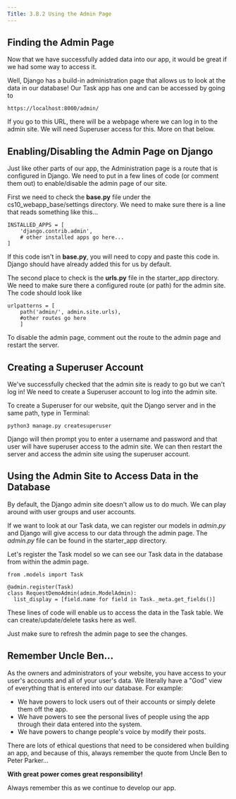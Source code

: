 ```yaml
---
Title: 3.B.2 Using the Admin Page
---
```


## Finding the Admin Page

Now that we have successfully added data into our app, it would be great if we had some way to access it.

Well, Django has a build-in administration page that allows us to look at the data in our database! Our Task app has one and can be accessed by going to

```shell
https://localhost:8000/admin/
```

If you go to this URL, there will be a webpage where we can log in to the admin site. We will need Superuser access for this. More on that below.

## Enabling/Disabling the Admin Page on Django

Just like other parts of our app, the Administration page is a route that is configured in Django. We need to put in a few lines of code (or comment them out) to enable/disable the admin page of our site.

First we need to check the **base.py** file under the cs10_webapp_base/settings directory. We need to make sure there is a line that reads something like this...

```shell
INSTALLED_APPS = [
    'django.contrib.admin',
    # other installed apps go here...
]
```

If this code isn't in **base.py**, you will need to copy and paste this code in. Django should have already added this for us by default.

The second place to check is the **urls.py** file in the starter_app directory. We need to make sure there a configured route (or path) for the admin site. The code should look like

```shell
urlpatterns = [
    path('admin/', admin.site.urls),
    #other routes go here
    ]
```

To disable the admin page, comment out the route to the admin page and restart the server.

## Creating a Superuser Account

We've successfully checked that the admin site is ready to go but we can't log in! We need to create a Superuser account to log into the admin site.

To create a Superuser for our website, quit the Django server and in the same path, type in Terminal:

```shell
python3 manage.py createsuperuser
```

Django will then prompt you to enter a username and password and that user will have superuser access to the admin site. We can then restart the server and access the admin site using the superuser account.

## Using the Admin Site to Access Data in the Database

By default, the Django admin site doesn't allow us to do much. We can play around with user groups and user accounts.

If we want to look at our Task data, we can register our models in *admin.py* and Django will give access to our data through the admin page. The *admin.py* file can be found in the starter_app directory.

Let's register the Task model so we can see our Task data in the database from within the admin page.

```shell
from .models import Task

@admin.register(Task)
class RequestDemoAdmin(admin.ModelAdmin):
  list_display = [field.name for field in Task._meta.get_fields()]

```
These lines of code will enable us to access the data in the Task table. We can create/update/delete tasks here as well.

Just make sure to refresh the admin page to see the changes.

## Remember Uncle Ben...

As the owners and administrators of your website, you have access to your user's accounts and all of your user's data. We literally have a "God" view of everything that is entered into our database. For example:

- We have powers to lock users out of their accounts or simply delete them off the app.
- We have powers to see the personal lives of people using the app through their data entered into the system.
- We have powers to change people's voice by modify their posts.

There are lots of ethical questions that need to be considered when building an app, and because of this, always remember the quote from Uncle Ben to Peter Parker...   

**With great power comes great responsibility!**

Always remember this as we continue to develop our app.
